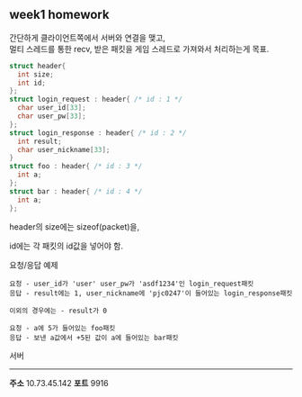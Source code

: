 week1 homework
----

간단하게 클라이언트쪽에서 서버와 연결을 맺고,<br>
멀티 스레드를 통한 recv, 받은 패킷을 게임 스레드로 가져와서 처리하는게 목표.


```C++
struct header{
  int size;
  int id;
};
struct login_request : header{ /* id : 1 */
  char user_id[33];
  char user_pw[33];
};
struct login_response : header{ /* id : 2 */
  int result;
  char user_nickname[33];
}
struct foo : header{ /* id : 3 */
  int a;
};
struct bar : header{ /* id : 4 */
  int a;
};
```

header의 size에는 sizeof(packet)을,


id에는 각 패킷의 id값을 넣어야 함.



요청/응답 예제
```
요청 - user_id가 'user' user_pw가 'asdf1234'인 login_request패킷
응답 - result에는 1, user_nickname에 'pjc0247'이 들어있는 login_response패킷

이외의 경우에는 - result가 0
```
```
요청 - a에 5가 들어있는 foo패킷
응답 - 보낸 a값에서 +5된 값이 a에 들어있는 bar패킷
```


서버
____
__주소__ 10.73.45.142
__포트__ 9916
